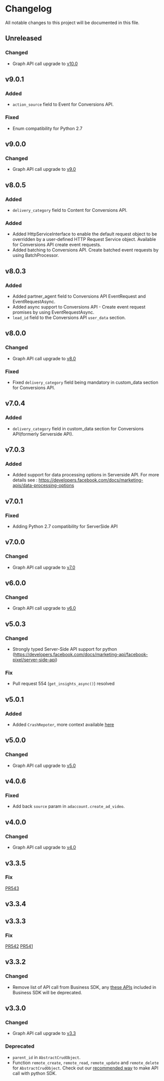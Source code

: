 # Changelog

All notable changes to this project will be documented in this file.

## Unreleased
### Changed
- Graph API call upgrade to [v10.0](https://developers.facebook.com/docs/graph-api/changelog/version10.0)
## v9.0.1


### Added
- `action_source` field to Event for Conversions API.

### Fixed
- Enum compatibility for Python 2.7

## v9.0.0

### Changed
- Graph API call upgrade to [v9.0](https://developers.facebook.com/docs/graph-api/changelog/version9.0)

## v8.0.5

### Added
- `delivery_category` field to Content for Conversions API.

### Added
- Added HttpServiceInterface to enable the default request object to be overridden by a user-defined HTTP Request Service object. Available for Conversions API create event requests.
- Added batching to Conversions API. Create batched event requests by using BatchProcessor.

## v8.0.3
### Added
- Added partner_agent field to Conversions API EventRequest and EventRequestAsync.
- Added async support to Conversions API - Create event request promises by using EventRequestAsync.
- `lead_id` field to the Conversions API `user_data` section.

## v8.0.0

### Changed
- Graph API call upgrade to [v8.0](https://developers.facebook.com/docs/graph-api/changelog/version8.0)

### Fixed
- Fixed `delivery_category` field being mandatory in custom_data section for Conversions API.

## v7.0.4
### Added
- `delivery_category` field in custom_data section for Conversions API(formerly Serverside API).

## v7.0.3
### Added
- Added support for data processing options in Serverside API. For more details see : https://developers.facebook.com/docs/marketing-apis/data-processing-options

## v7.0.1
### Fixed
- Adding Python 2.7 compatibility for ServerSide API

## v7.0.0
### Changed
- Graph API call upgrade to [v7.0](https://developers.facebook.com/docs/graph-api/changelog/version7.0)

## v6.0.0
### Changed
- Graph API call upgrade to [v6.0](https://developers.facebook.com/docs/graph-api/changelog/version6.0)

## v5.0.3
### Changed
 - Strongly typed Server-Side API support for python (https://developers.facebook.com/docs/marketing-api/facebook-pixel/server-side-api)
### Fix
  - Pull request 554 (`get_insights_async()`) resolved

## v5.0.1

### Added
  - Added `CrashRepoter`, more context available [here](https://developers.facebook.com/docs/business-sdk/guides/crash-reports)

## v5.0.0
### Changed
- Graph API call upgrade to [v5.0](https://developers.facebook.com/docs/graph-api/changelog/version5.0)

## v4.0.6

### Fixed
 - Add back `source` param in `adaccount.create_ad_video`.

## v4.0.0
### Changed
- Graph API call upgrade to [v4.0](https://developers.facebook.com/docs/graph-api/changelog/version4.0)

## v3.3.5
### Fix
[PR543](https://github.com/facebook/facebook-python-business-sdk/pull/543)

## v3.3.4

## v3.3.3
### Fix
[PR542](https://github.com/facebook/facebook-python-business-sdk/pull/542)
[PR541](https://github.com/facebook/facebook-python-business-sdk/pull/541/)

## v3.3.2
### Changed
- Remove list of API call from Business SDK, any [these APIs](https://developers.facebook.com/docs/graph-api/changelog/4-30-2019-endpoint-deprecations) included in Business SDK will be deprecated.

## v3.3.0
### Changed
- Graph API call upgrade to [v3.3](https://developers.facebook.com/docs/graph-api/changelog/version3.3)
### Deprecated
- `parent_id` in `AbstractCrudObject`.
- Function `remote_create`, `remote_read`, `remote_update` and `remote_delete` for `AbstractCrudObject`. Check out our [recommended way](https://github.com/facebook/facebook-python-business-sdk#exploring-the-graph) to make API call with python SDK.
